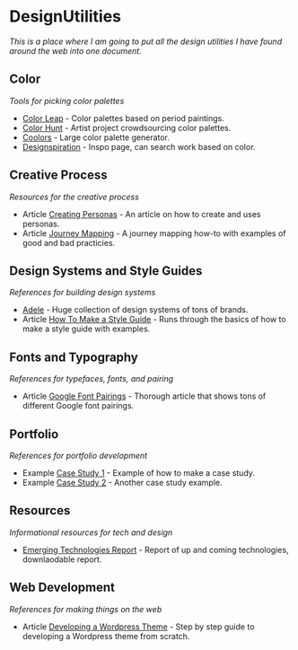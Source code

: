 # DesignUtilities
*This is a place where I am going to put all the design utilities I have found around the web into one document.* 

## Color 
*Tools for picking color palettes*<br>

* [Color Leap](https://colorleap.app/home) - Color palettes based on period paintings.<br>
* [Color Hunt](https://colorhunt.co/) - Artist project crowdsourcing color palettes.<br>
* [Coolors](https://coolors.co/) - Large color palette generator.<br>
* [Designspiration](https://www.designspiration.net/) - Inspo page, can search work based on color.

## Creative Process 
*Resources for the creative process*<br>

* Article [Creating Personas](http://www.uxbooth.com/articles/creating-personas/) - An article on how to create and uses personas.<br> 
* Article [Journey Mapping](https://medium.com/@shahrsays/dont-make-a-journey-map-9-archetypes-of-good-bad-and-how-to-decide-what-to-use-d65abd30ec6f) - A journey mapping how-to with examples of good and bad practicies. 

## Design Systems and Style Guides
*References for building design systems*<br>

* [Adele](https://adele.uxpin.com/) - Huge collection of design systems of tons of brands.
* Article [How To Make a Style Guide](https://blog.hubspot.com/marketing/examples-brand-style-guides) - Runs through the basics of how to make a style guide with examples. 

## Fonts and Typography
*References for typefaces, fonts, and pairing*<br>

* Article [Google Font Pairings](https://www.reliablepsd.com/ultimate-google-font-pairings/) - Thorough article that shows tons of different Google font pairings.

## Portfolio 
*References for portfolio development*

* Example [Case Study 1](http://www.billyreano.com/portfolio/google-newborn/) - Example of how to make a case study. 
* Example [Case Study 2](https://www.corynbajema.com/form-1) - Another case study example.

## Resources
*Informational resources for tech and design*<br>

* [Emerging Technologies Report](https://info.shockoe.com/emerging-technologies-report) - Report of up and coming technologies, downlaodable report.

## Web Development
*References for making things on the web*<br>

* Article [Developing a Wordpress Theme](https://www.taniarascia.com/developing-a-wordpress-theme-from-scratch/) - Step by step guide to developing a Wordpress theme from scratch.

